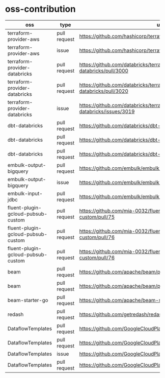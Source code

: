 # oss-contribution

| oss                                | type         | url                                                                     | status  |
| ---------------------------------- | ------------ | ----------------------------------------------------------------------- | ------- |
| terraform-provider-aws             | pull request | https://github.com/hashicorp/terraform-provider-aws/pull/34905          | open    |
| terraform-provider-aws             | issue        | https://github.com/hashicorp/terraform-provider-aws/issues/34906        | open    |
| terraform-provider-databricks      | pull request | https://github.com/databricks/terraform-provider-databricks/pull/3000   | approve |
| terraform-provider-databricks      | pull request | https://github.com/databricks/terraform-provider-databricks/pull/3020   | open    |
| terraform-provider-databricks      | issue        | https://github.com/databricks/terraform-provider-databricks/issues/3019 | open    |
| dbt-databricks                     | pull request | https://github.com/databricks/dbt-databricks/pull/530                   | open    |
| dbt-databricks                     | pull request | https://github.com/databricks/dbt-databricks/pull/537                   | merge   |
| dbt-databricks                     | pull request | https://github.com/databricks/dbt-databricks/pull/541                   | merge   |
| embulk-output-bigquery             | pull request | https://github.com/embulk/embulk-output-bigquery/pull/133               | merged  |
| embulk-output-bigquery             | issue        | https://github.com/embulk/embulk-output-bigquery/issues/138             | close   |
| embulk-input-jdbc                  | pull request | https://github.com/embulk/embulk-input-jdbc/pull/225                    | open    |
| fluent-plugin-gcloud-pubsub-custom | pull request | https://github.com/mia-0032/fluent-plugin-gcloud-pubsub-custom/pull/75  | merged  |
| fluent-plugin-gcloud-pubsub-custom | pull request | https://github.com/mia-0032/fluent-plugin-gcloud-pubsub-custom/pull/76  | merged  |
| fluent-plugin-gcloud-pubsub-custom | pull request | https://github.com/mia-0032/fluent-plugin-gcloud-pubsub-custom/pull/76  | merged  |
| beam                               | pull request | https://github.com/apache/beam/pull/13733                               | merged  |
| beam                               | pull request | https://github.com/apache/beam/pull/27405                               | merged  |
| beam-starter-go                    | pull request | https://github.com/apache/beam-starter-go/pull/17                       | merged  |
| redash                             | pull request | https://github.com/getredash/redash/pull/5482                           | merged  |
| DataflowTemplates                  | pull request | https://github.com/GoogleCloudPlatform/DataflowTemplates/pull/258       | open    |
| DataflowTemplates                  | pull request | https://github.com/GoogleCloudPlatform/DataflowTemplates/pull/259       | open    |
| DataflowTemplates                  | issue        | https://github.com/GoogleCloudPlatform/DataflowTemplates/pull/372       | open    |
| DataflowTemplates                  | pull request | https://github.com/GoogleCloudPlatform/DataflowTemplates/pull/371       | open    |

